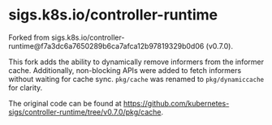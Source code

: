 # sigs.k8s.io/controller-runtime

Forked from sigs.k8s.io/controller-runtime@f7a3dc6a7650289b6ca7afca12b97819329b0d06 (v0.7.0).

This fork adds the ability to dynamically
remove informers from the informer cache. Additionally, non-blocking APIs were added to fetch informers
without waiting for cache sync. `pkg/cache` was renamed to `pkg/dynamiccache` for clarity.

The original code can be found at https://github.com/kubernetes-sigs/controller-runtime/tree/v0.7.0/pkg/cache.

